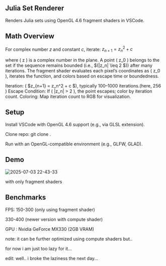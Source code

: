   ##  Julia Set Renderer
  Renders Julia sets using OpenGL 4.6 fragment shaders in VSCode.
##  Math Overview
For complex number $z$ and constant $c$, iterate:
$z_{n+1} = z_n^2 + c$

where ( z ) is a complex number in the plane. A point ( z_0 ) belongs to the set if the sequence remains bounded (i.e., $(|z_n| \leq 2 $)) after many iterations. The fragment shader evaluates each pixel’s coordinates as ( z_0 ), iterates the function, and colors based on escape time or boundedness.

Iteration: ( $z_{n+1} = z_n^2 + c $), typically 100–1000 iterations.(here, 256 )
Escape Condition: If ( |z_n| > 2 ), the point escapes; color by iteration count.
Coloring: Map iteration count to RGB for visualization.

##  Setup

Install VSCode with OpenGL 4.6 support (e.g., via GLSL extension).

Clone repo: git clone <repo-url>.

Run with an OpenGL-compatible environment (e.g., GLFW, GLAD).


##  Demo
![2025-07-03 22-43-33](https://github.com/user-attachments/assets/d8b2347d-dbef-4c4e-ac03-c5f9fc2d3113)

with only fragment shaders


##  Benchmarks 

FPS:  150-300 (only using fragment shader)

  330-400 (newer version with compute shader)

GPU : Nvidia GeForce MX330 (2GB VRAM)

note: it can be further optimized using compute shaders but..

for now i am just too lazy for it...


edit: well.. i broke the laziness the next day...

